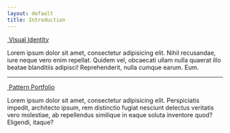 ```yaml
---
layout: default
title: Introduction
---
```


<div class="visual-identity toolkit-intro">
	<a href="{{ site.baseurl }}/visual-identity" class="h2">
		<img src="{{ site.baseurl }}/img/toolkit/visual-identity-card.jpg" alt="">
		Visual Identity
	</a>
	<p>Lorem ipsum dolor sit amet, consectetur adipisicing elit. Nihil recusandae, iure neque vero enim repellat. Quidem vel, obcaecati ullam nulla quaerat illo beatae blanditiis adipisci! Reprehenderit, nulla cumque earum. Eum.</p>
</div>

<hr>

<div class="pattern-portfolio toolkit-intro">
	<a href="{{ site.baseurl }}/pattern-portfolio" class="h2">
		<img src="{{ site.baseurl }}/img/toolkit/pattern-portfolio-card.jpg" alt="">
		Pattern Portfolio
	</a>
	<p>Lorem ipsum dolor sit amet, consectetur adipisicing elit. Perspiciatis impedit, architecto ipsum, rem distinctio fugiat nesciunt delectus veritatis vero molestiae, ab repellendus similique in eaque soluta inventore quod? Eligendi, itaque?</p>
</div>